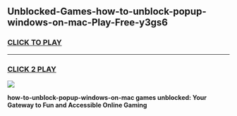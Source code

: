 
## Unblocked-Games-how-to-unblock-popup-windows-on-mac-Play-Free-y3gs6
<h3>
<a href="https://premium76.site?title=how-to-unblock-popup-windows-on-mac&ref=21A">CLICK TO PLAY</a></h3>
<hr>

<h3>
<a href="https://premium76.site?title=how-to-unblock-popup-windows-on-mac&ref=21A">CLICK 2 PLAY</a>
  
</h3>

<a href="https://premium76.site?title=how-to-unblock-popup-windows-on-mac&ref=21A"><img src="https://clearcache.store/games.png"></a>


**how-to-unblock-popup-windows-on-mac games unblocked: Your Gateway to Fun and Accessible Online Gaming**
